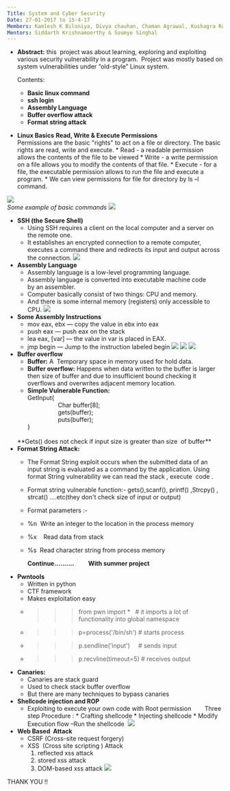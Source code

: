 ```yaml
---
Title: System and Cyber Security
Date: 27-01-2017 to 15-4-17
Members: Kamlesh K Biloniya, Divya chauhan, Chaman Agrawal, Kushagra Rajput
Mentors: Siddarth Krishnamoorthy & Soumye Singhal
---
```


* **Abstract:**  this  project was about learning, exploring and exploiting various security vulnerability in a program.  Project was mostly based on system vulnerabilities under “old-style” Linux system.

     Contents:
     * **Basic linux command**
     * **ssh login**
     * **Assembly Language**
     * **Buffer overflow attack**
     * **Format string attack** <br />
     
* **Linux Basics**
         **Read, Write & Execute Permissions** <br />
         Permissions are the basic "rights" to act on a file or directory. The basic rights are read, write and execute.
         * Read - a readable permission allows the contents of the file to be viewed
         * Write - a write permission on a file allows you to modify the contents of that file.
         * Execute - for a file, the executable permission allows to run the file and execute a program.
         * We can view permissions for file for directory by ls –l command.
         
![](https://github.com/kamleshhello/Ethical-Hacking/blob/master/git1.png)<br />
*Some example of basic commands*
![](https://github.com/kamleshhello/Ethical-Hacking/blob/master/git2.png)<br />
* **SSH (the Secure Shell)**
    * Using SSH requires a client on the local computer and a server on the remote one.<br />
    * It establishes an encrypted connection to a remote computer, executes a command there and redirects its input and output across the connection. 
![](https://github.com/kamleshhello/Ethical-Hacking/blob/master/git3.png)
* **Assembly Language**
    * Assembly language is a low-level programming language.
    * Assembly language is converted into executable machine code by an assembler.
    * Computer basically consist of two things: CPU and memory.
    * And there is some internal memory (registers) only accessible to CPU.
![](https://github.com/kamleshhello/Ethical-Hacking/blob/master/git4.png)
* **Some Assembly Instructions**
    * mov eax, ebx — copy the value in ebx into eax
    * push eax — push eax on the stack
    * lea eax, [var] — the value in var is placed in EAX.
    * jmp begin — Jump to the instruction labeled begin
![](https://github.com/kamleshhello/Ethical-Hacking/blob/master/git5.png)
![](https://github.com/kamleshhello/Ethical-Hacking/blob/master/git6.png)
![](https://github.com/kamleshhello/Ethical-Hacking/blob/master/git7.png)
* **Buffer overflow**
    * **Buffer:** A  Temporary space in memory used for hold data.
    * **Buffer overflow:** Happens when data written to the buffer is larger then size of buffer and due to insufficient bound checking it overflows and overwrites adjacent memory location.<br />
    * **Simple Vulnerable Function:**<br />
        GetInput{ <br />
                  Char buffer[8];<br />
                  gets(buffer);<br />
                  puts(buffer);<br />
}
   <br />
            **Gets() does not check if input size is greater than size  of buffer**
* **Format String Attack:**
    * The Format String exploit occurs when the submitted data of an input string is evaluated as a command by the application. Using format String vulnerability we can read the stack , execute  code .
    * Format string vulnerable function:- gets(),scanf(), printf() ,Strcpy() , strcat() ….etc(they don't check size of input or output)
    * Format parameters :-
    * %n  Write an integer to the location in the process memory  
    * %x    Read data from stack
    * %s  Read character string from process memory
    
         **Continue..........
         With summer project**
* **Pwntools**
    * Written in python
    * CTF framework
    * Makes exploitation easy
    * >>> from pwn import *   # it imports a lot of functionality into global namespace
    * >>> p=process('/bin/sh') # starts process 
    * >>>p.sendline('input')     # sends input
    * >>>p.recvline(timeout=5) # receives output 
* **Canaries:**
    * Canaries are stack guard
    * Used to check stack buffer overflow
    * But there are many techniques to bypass canaries
* **Shellcode injection and ROP**
    * Exploiting to execute your own code with Root permission 
           Three step Procedure :
           * Crafting shellcode
           * Injecting shellcode
           * Modify Execution flow –Run the shellcode 
![](https://github.com/kamleshhello/Ethical-Hacking/blob/master/git8.png)
* **Web Based  Attack**
    * CSRF (Cross-site request forgery)
    * XSS  (Cross site scripting ) Attack
         1. reflected xss attack
         2. stored xss attack
         3. DOM-based xss attack
![](https://github.com/kamleshhello/Ethical-Hacking/blob/master/git9.png)

THANK YOU !!
